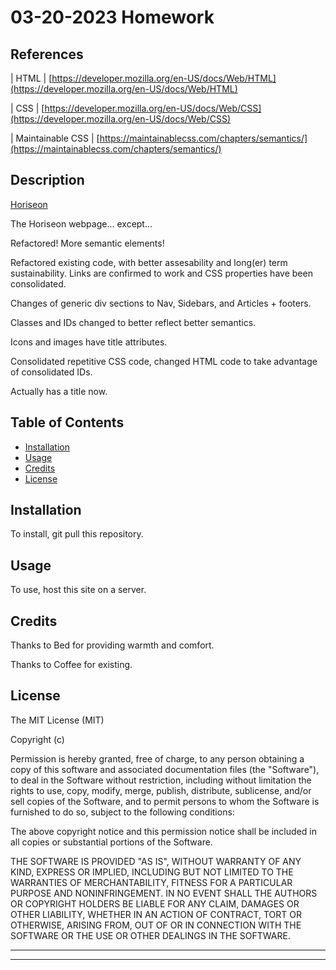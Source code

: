 # 03-20-2023 Homework

## References

| HTML    | [https://developer.mozilla.org/en-US/docs/Web/HTML](https://developer.mozilla.org/en-US/docs/Web/HTML)

| CSS     | [https://developer.mozilla.org/en-US/docs/Web/CSS](https://developer.mozilla.org/en-US/docs/Web/CSS)

| Maintainable CSS | [https://maintainablecss.com/chapters/semantics/](https://maintainablecss.com/chapters/semantics/)


## Description

[Horiseon](https://dann-lam.github.io/3-20-2023-HTMLCSS/)

The Horiseon webpage... except...

Refactored! More semantic elements!

Refactored existing code, with better assesability and long(er) term sustainability. Links are confirmed to work and CSS properties have been consolidated.

Changes of generic div sections to Nav, Sidebars, and Articles + footers.

Classes and IDs changed to better reflect better semantics.

Icons and images have title attributes.


Consolidated repetitive CSS code, changed HTML code to take advantage of consolidated IDs.

Actually has a title now.


## Table of Contents


* [Installation](#installation)
* [Usage](#usage)
* [Credits](#credits)
* [License](#license)


## Installation

To install, git pull this repository.


## Usage

To use, host this site on a server.

## Credits

Thanks to Bed for providing warmth and comfort.

Thanks to Coffee for existing.


## License

The MIT License (MIT)

Copyright (c)

Permission is hereby granted, free of charge, to any person obtaining a copy of this software and associated documentation files (the "Software"), to deal in the Software without restriction, including without limitation the rights to use, copy, modify, merge, publish, distribute, sublicense, and/or sell copies of the Software, and to permit persons to whom the Software is furnished to do so, subject to the following conditions:

The above copyright notice and this permission notice shall be included in all copies or substantial portions of the Software.

THE SOFTWARE IS PROVIDED "AS IS", WITHOUT WARRANTY OF ANY KIND, EXPRESS OR IMPLIED, INCLUDING BUT NOT LIMITED TO THE WARRANTIES OF MERCHANTABILITY, FITNESS FOR A PARTICULAR PURPOSE AND NONINFRINGEMENT. IN NO EVENT SHALL THE AUTHORS OR COPYRIGHT HOLDERS BE LIABLE FOR ANY CLAIM, DAMAGES OR OTHER LIABILITY, WHETHER IN AN ACTION OF CONTRACT, TORT OR OTHERWISE, ARISING FROM, OUT OF OR IN CONNECTION WITH THE SOFTWARE OR THE USE OR OTHER DEALINGS IN THE SOFTWARE.


---



---
